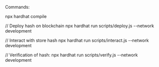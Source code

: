 
Commands:

npx hardhat compile

// Deploy hash on blockchain
npx hardhat run scripts/deploy.js --network development

// Interact with store hash
npx hardhat run scripts/interact.js --network development

// Verification of hash:
npx hardhat run scripts/verify.js --network development

